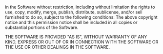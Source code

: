 
in the Software without restriction, including without limitation the rights
to use, copy, modify, merge, publish, distribute, sublicense, and/or sell
furnished to do so, subject to the following conditions:
The above copyright notice and this permission notice shall be included in all
copies or substantial portions of the Software.

THE SOFTWARE IS PROVIDED "AS IS", WITHOUT WARRANTY OF ANY KIND, EXPRESS OR
OUT OF OR IN CONNECTION WITH THE SOFTWARE OR THE USE OR OTHER DEALINGS IN THE
SOFTWARE.
